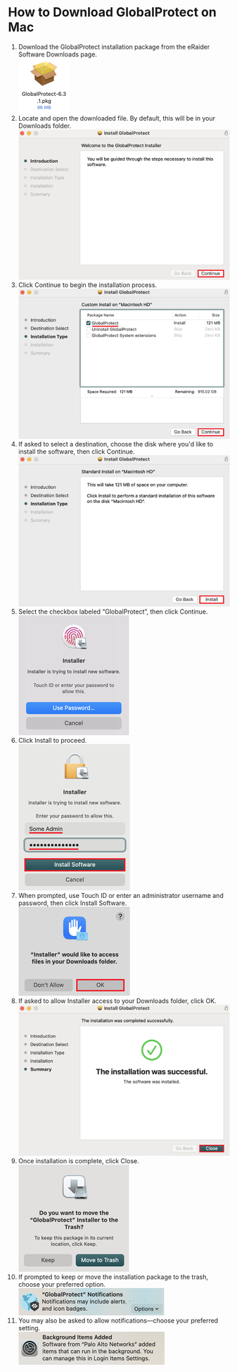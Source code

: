 # How to Download GlobalProtect on Mac
1. Download the GlobalProtect installation package from the eRaider Software Downloads page.<br>
![Alt Text](images/mac/pkg.png)<br>
2. Locate and open the downloaded file. By default, this will be in your Downloads folder.<br>
![Alt Text](images/mac/install.png)<br>
3. Click Continue to begin the installation process.<br>
![Alt Text](images/mac/install-1.png)<br>
4. If asked to select a destination, choose the disk where you'd like to install the software, then click Continue.<br>
![Alt Text](images/mac/install-2.png)<br>
5. Select the checkbox labeled “GlobalProtect”, then click Continue.<br>
![Alt Text](images/mac/install-3.png)<br>
6. Click Install to proceed.<br>
![Alt Text](images/mac/install-4.png)<br>
7. When prompted, use Touch ID or enter an administrator username and password, then click Install Software.<br>
![Alt Text](images/mac/install-5.png)<br>
8. If asked to allow Installer access to your Downloads folder, click OK.<br>
![Alt Text](images/mac/install-6.png)<br>
9. Once installation is complete, click Close.<br>
![Alt Text](images/mac/install-7.png)<br>
10. If prompted to keep or move the installation package to the trash, choose your preferred option.<br>
![Alt Text](images/mac/install-8.png)<br>
11. You may also be asked to allow notifications—choose your preferred setting.<br>
![Alt Text](images/mac/install-9.png)<br>



